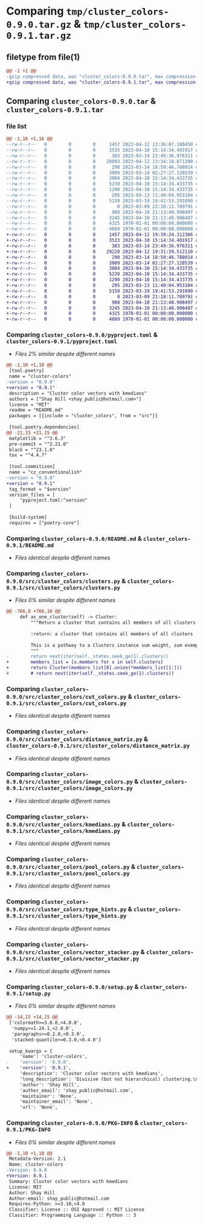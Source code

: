 # Comparing `tmp/cluster_colors-0.9.0.tar.gz` & `tmp/cluster_colors-0.9.1.tar.gz`

## filetype from file(1)

```diff
@@ -1 +1 @@
-gzip compressed data, was "cluster_colors-0.9.0.tar", max compression
+gzip compressed data, was "cluster_colors-0.9.1.tar", max compression
```

## Comparing `cluster_colors-0.9.0.tar` & `cluster_colors-0.9.1.tar`

### file list

```diff
@@ -1,16 +1,16 @@
--rw-r--r--   0        0        0     1457 2023-04-12 13:36:07.100450 cluster_colors-0.9.0/pyproject.toml
--rw-r--r--   0        0        0     3533 2023-04-10 15:14:34.401917 cluster_colors-0.9.0/README.md
--rw-r--r--   0        0        0      383 2023-03-14 23:49:36.976311 cluster_colors-0.9.0/src/cluster_colors/__init__.py
--rw-r--r--   0        0        0    29093 2023-04-12 13:34:10.871390 cluster_colors-0.9.0/src/cluster_colors/clusters.py
--rw-r--r--   0        0        0      290 2023-03-14 18:50:46.788014 cluster_colors-0.9.0/src/cluster_colors/config.py
--rw-r--r--   0        0        0     3009 2023-03-14 02:27:27.128539 cluster_colors-0.9.0/src/cluster_colors/cut_colors.py
--rw-r--r--   0        0        0     3004 2023-04-10 15:14:34.433735 cluster_colors-0.9.0/src/cluster_colors/distance_matrix.py
--rw-r--r--   0        0        0     5239 2023-04-10 15:14:34.433735 cluster_colors-0.9.0/src/cluster_colors/image_colors.py
--rw-r--r--   0        0        0     1290 2023-04-10 15:14:34.433735 cluster_colors-0.9.0/src/cluster_colors/kmedians.py
--rw-r--r--   0        0        0      295 2023-03-13 11:40:04.953104 cluster_colors-0.9.0/src/cluster_colors/paths.py
--rw-r--r--   0        0        0     5159 2023-03-19 19:41:53.291090 cluster_colors-0.9.0/src/cluster_colors/pool_colors.py
--rw-r--r--   0        0        0        0 2023-03-09 22:18:11.789791 cluster_colors-0.9.0/src/cluster_colors/py.typed
--rw-r--r--   0        0        0      908 2023-04-10 21:13:40.908497 cluster_colors-0.9.0/src/cluster_colors/type_hints.py
--rw-r--r--   0        0        0     3245 2023-04-10 21:13:40.908497 cluster_colors-0.9.0/src/cluster_colors/vector_stacker.py
--rw-r--r--   0        0        0     4325 1970-01-01 00:00:00.000000 cluster_colors-0.9.0/setup.py
--rw-r--r--   0        0        0     4089 1970-01-01 00:00:00.000000 cluster_colors-0.9.0/PKG-INFO
+-rw-r--r--   0        0        0     1457 2023-04-12 19:39:24.312366 cluster_colors-0.9.1/pyproject.toml
+-rw-r--r--   0        0        0     3533 2023-04-10 15:14:34.401917 cluster_colors-0.9.1/README.md
+-rw-r--r--   0        0        0      383 2023-03-14 23:49:36.976311 cluster_colors-0.9.1/src/cluster_colors/__init__.py
+-rw-r--r--   0        0        0    29220 2023-04-12 19:31:39.512110 cluster_colors-0.9.1/src/cluster_colors/clusters.py
+-rw-r--r--   0        0        0      290 2023-03-14 18:50:46.788014 cluster_colors-0.9.1/src/cluster_colors/config.py
+-rw-r--r--   0        0        0     3009 2023-03-14 02:27:27.128539 cluster_colors-0.9.1/src/cluster_colors/cut_colors.py
+-rw-r--r--   0        0        0     3004 2023-04-10 15:14:34.433735 cluster_colors-0.9.1/src/cluster_colors/distance_matrix.py
+-rw-r--r--   0        0        0     5239 2023-04-10 15:14:34.433735 cluster_colors-0.9.1/src/cluster_colors/image_colors.py
+-rw-r--r--   0        0        0     1290 2023-04-10 15:14:34.433735 cluster_colors-0.9.1/src/cluster_colors/kmedians.py
+-rw-r--r--   0        0        0      295 2023-03-13 11:40:04.953104 cluster_colors-0.9.1/src/cluster_colors/paths.py
+-rw-r--r--   0        0        0     5159 2023-03-19 19:41:53.291090 cluster_colors-0.9.1/src/cluster_colors/pool_colors.py
+-rw-r--r--   0        0        0        0 2023-03-09 22:18:11.789791 cluster_colors-0.9.1/src/cluster_colors/py.typed
+-rw-r--r--   0        0        0      908 2023-04-10 21:13:40.908497 cluster_colors-0.9.1/src/cluster_colors/type_hints.py
+-rw-r--r--   0        0        0     3245 2023-04-10 21:13:40.908497 cluster_colors-0.9.1/src/cluster_colors/vector_stacker.py
+-rw-r--r--   0        0        0     4325 1970-01-01 00:00:00.000000 cluster_colors-0.9.1/setup.py
+-rw-r--r--   0        0        0     4089 1970-01-01 00:00:00.000000 cluster_colors-0.9.1/PKG-INFO
```

### Comparing `cluster_colors-0.9.0/pyproject.toml` & `cluster_colors-0.9.1/pyproject.toml`

 * *Files 2% similar despite different names*

```diff
@@ -1,10 +1,10 @@
 [tool.poetry]
 name = "cluster-colors"
-version = "0.9.0"
+version = "0.9.1"
 description = "Cluster color vectors with kmedians"
 authors = ["Shay Hill <shay_public@hotmail.com>"]
 license = "MIT"
 readme = "README.md"
 packages = [{include = "cluster_colors", from = "src"}]
 
 [tool.poetry.dependencies]
@@ -21,15 +21,15 @@
 matplotlib = "^3.6.3"
 pre-commit = "^2.21.0"
 black = "^23.1.0"
 tox = "^4.4.7"
 
 [tool.commitizen]
 name = "cz_conventionalish"
-version = "0.9.0"
+version = "0.9.1"
 tag_format = "$version"
 version_files = [
     "pyproject.toml:^version"
 ]
 
 [build-system]
 requires = ["poetry-core"]
```

### Comparing `cluster_colors-0.9.0/README.md` & `cluster_colors-0.9.1/README.md`

 * *Files identical despite different names*

### Comparing `cluster_colors-0.9.0/src/cluster_colors/clusters.py` & `cluster_colors-0.9.1/src/cluster_colors/clusters.py`

 * *Files 0% similar despite different names*

```diff
@@ -766,8 +766,10 @@
     def as_one_cluster(self) -> Cluster:
         """Return a cluster that contains all members of all clusters.
 
         :return: a cluster that contains all members of all clusters
 
         This is a pathway to a Clusters instance sum weight, sum exemplar, etc.
         """
-        return next(iter(self._states.seek_ge(1).clusters))
+        members_list = [x.members for x in self.clusters]
+        return Cluster(members_list[0].union(*members_list[1:]))
+        # return next(iter(self._states.seek_ge(1).clusters))
```

### Comparing `cluster_colors-0.9.0/src/cluster_colors/cut_colors.py` & `cluster_colors-0.9.1/src/cluster_colors/cut_colors.py`

 * *Files identical despite different names*

### Comparing `cluster_colors-0.9.0/src/cluster_colors/distance_matrix.py` & `cluster_colors-0.9.1/src/cluster_colors/distance_matrix.py`

 * *Files identical despite different names*

### Comparing `cluster_colors-0.9.0/src/cluster_colors/image_colors.py` & `cluster_colors-0.9.1/src/cluster_colors/image_colors.py`

 * *Files identical despite different names*

### Comparing `cluster_colors-0.9.0/src/cluster_colors/kmedians.py` & `cluster_colors-0.9.1/src/cluster_colors/kmedians.py`

 * *Files identical despite different names*

### Comparing `cluster_colors-0.9.0/src/cluster_colors/pool_colors.py` & `cluster_colors-0.9.1/src/cluster_colors/pool_colors.py`

 * *Files identical despite different names*

### Comparing `cluster_colors-0.9.0/src/cluster_colors/type_hints.py` & `cluster_colors-0.9.1/src/cluster_colors/type_hints.py`

 * *Files identical despite different names*

### Comparing `cluster_colors-0.9.0/src/cluster_colors/vector_stacker.py` & `cluster_colors-0.9.1/src/cluster_colors/vector_stacker.py`

 * *Files identical despite different names*

### Comparing `cluster_colors-0.9.0/setup.py` & `cluster_colors-0.9.1/setup.py`

 * *Files 0% similar despite different names*

```diff
@@ -14,15 +14,15 @@
 ['colormath>=3.0.0,<4.0.0',
  'numpy>=1.24.1,<2.0.0',
  'paragraphs>=0.2.0,<0.3.0',
  'stacked-quantile>=0.3.0,<0.4.0']
 
 setup_kwargs = {
     'name': 'cluster-colors',
-    'version': '0.9.0',
+    'version': '0.9.1',
     'description': 'Cluster color vectors with kmedians',
     'long_description': 'Divisive (but not hierarchical) clustering.\n\nSlow, but clustering exactly how I want it. Iteratively split cluster with highest SSE. Splits are used to find new exemplars, which are thrown into k-medians with existing exemplars. Takes pretty extreme measures to avoid not only non-determinism but also non-arbitrary-ism:\n\n* a Clusters instance, when asked to split, will split the cluster with the highest SSE. If there is a tie, the Clusters instance will not arbitrarily decide between the tied clusters, but will instead split all clusters tied for max SSE. This means there is a small chance you will not be able to split a group of colors into exactly n clusters.\n* delta-e is non-commutative, so delta-e is computed *twice* for each distance (a -> b and b -> a). The maximum of these two is used. This doubles the time of an already slow calculation, but delta-e is only used for distances between clusters, and this module is designed to work with small numbers of clusters (Agglomerative clustering may be a better bet if you want to use small clusters.)\n\nAdvantages:\n* finds big clusters\n* deterministic and non-arbitrary\n* robust to outliers\n* fast for what it is, can easily split a few thousand members into a small number of clusters\n* decisions made early on do not effect the result as much as they would in true hierarchical clustering\n* has strategies to avoid ties or arbitrary (even if deterministic) decisions with small member sets. This is important when dealing with questions like "which of these five colors is most unlike the others?"\n\nDisadvantages:\n* child clusters will not necessarily contain (or only contain) the members of the parent, so this is not hierarchical, though you can "merge" split clusters by regressing to previous states.\n* sloooows down as the number of clusters grows, not the best way to de-cluster all the way back to constituent members.\n* uses Euclidean distance (sum squared error) for many steps. Delta e is used for final splitting criteria.\n\nThis clustering is designed for questions like "what are the five dominant colors in this image (respecting transparency)?"\n\n## Three large steps in the background\n\n### Average colors by n-bit representation\n\n`pool_colors`: reduce 8-bit image colors (potentially 16_777_216 colors) to a maximum of 262_144 by averaging. The ouput of `pool_colors` will also contain a weight axis for each color, representing the combined opacity of all pixels of that color.\n\n### Median cut along longest axis\n\n`cut_colors`: reduce colors to around 512 by recursively splitting along longest axis (longest actual axis. Not constrained to x, y, or, z axes).\n\n### k-medians clustering\n\n`KMediansClusters`: split and merge (undo split) clusters.\n\n* start with one cluster with 100 members\n* split this cluster recursively into five clusters (30, 30, 20, 10, 10)\n* ask for the largest cluster, and there\'s a tie\n* KMediansClusters will recursively unsplit clusters until all ties are broken. This will *rarely* be needed.\n\n\n## Installation\n\n    pip install cluster_colors\n\n## Basic usage\n\n~~~python\nfrom cluster_colors import get_image_clusters\n\nclusters = get_image_clusters(image_filename) # one cluster at this point\nclusters.split_to_delta_e(16)\nsplit_clusters = clusters.get_rsorted_clusters()\n\ncolors: list[tuple[float, float, float]] = [c.exemplar for c in split_clusters]\n\n# to save the cluster exemplars as an image file\n\nshow_clusters(split_clusters, "open_file_to_see_clusters")\n~~~\n',
     'author': 'Shay Hill',
     'author_email': 'shay_public@hotmail.com',
     'maintainer': 'None',
     'maintainer_email': 'None',
     'url': 'None',
```

### Comparing `cluster_colors-0.9.0/PKG-INFO` & `cluster_colors-0.9.1/PKG-INFO`

 * *Files 0% similar despite different names*

```diff
@@ -1,10 +1,10 @@
 Metadata-Version: 2.1
 Name: cluster-colors
-Version: 0.9.0
+Version: 0.9.1
 Summary: Cluster color vectors with kmedians
 License: MIT
 Author: Shay Hill
 Author-email: shay_public@hotmail.com
 Requires-Python: >=3.10,<4.0
 Classifier: License :: OSI Approved :: MIT License
 Classifier: Programming Language :: Python :: 3
```

